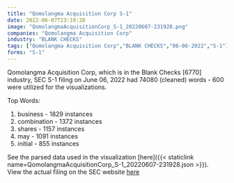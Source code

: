 ```yaml
---
title: "Qomolangma Acquisition Corp S-1"
date: 2022-06-07T23:19:28
image: "QomolangmaAcquisitionCorp_S-1_20220607-231928.png"
companies: "Qomolangma Acquisition Corp"
industry: "BLANK CHECKS"
tags: ["Qomolangma Acquisition Corp","BLANK CHECKS","06-06-2022","S-1"]
forms: "S-1"
---
```

Qomolangma Acquisition Corp, which is in the Blank Checks [6770] industry, SEC S-1 filing on June 06, 2022 had 74080 (cleaned) words - 600 were utilized for the visualizations.

Top Words:
1. business - 1829 instances
2. combination - 1372 instances
3. shares - 1157 instances
4. may - 1091 instances
5. initial - 855 instances


See the parsed data used in the visualization [here]({{< staticlink name=QomolangmaAcquisitionCorp_S-1_20220607-231928.json >}}).  
View the actual filing on the SEC website [here](https://www.sec.gov/Archives/edgar/data/1894210/0001213900-22-031393.txt)
